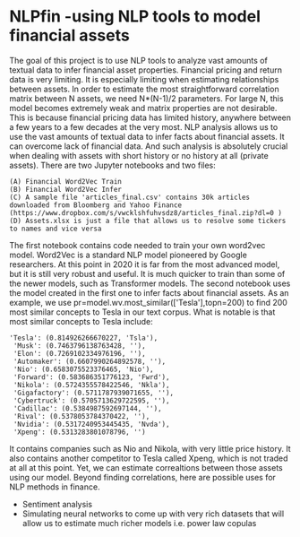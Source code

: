 # NLPfin -using NLP tools to model financial assets

The goal of this project is to use NLP tools to analyze vast amounts of textual data to infer financial asset properties. Financial pricing and return data is very limiting. It is especially limiting when estimating relationships between assets. In order to estimate the most straightforward correlation matrix between N assets, we need N*(N-1)/2 parameters. For large N, this model becomes extremely weak and matrix properties are not desirable. This is because financial pricing data has limited history, anywhere between a few years to a few decades at the very most.
NLP analysis allows us to use the vast amounts of textual data to infer facts about financial assets. It can overcome lack of financial data. And such analysis is absolutely crucial when dealing with assets with short history or no history at all (private assets).
There are two Jupyter notebooks and two files:
```
(A) Financial Word2Vec Train
(B) Financial Word2Vec Infer
(C) A sample file 'articles_final.csv' contains 30k articles downloaded from Bloomberg and Yahoo Finance (https://www.dropbox.com/s/vwcklshfuhvsdz8/articles_final.zip?dl=0 )
(D) Assets.xlsx is just a file that allows us to resolve some tickers to names and vice versa
```

The first notebook contains code needed to train your own word2vec model. Word2Vec is a standard NLP model pioneered by Google researchers. At this point in 2020 it is far from the most advanced model, but it is still very robust and useful. It is much quicker to train than some of the newer models, such as Transformer models.
The second notebook uses the model created in the first one to infer facts about financial assets. As an example, we use pr=model.wv.most_similar(['Tesla'],topn=200) to find 200 most similar concepts to Tesla in our text corpus. 
What is notable is that most similar concepts to Tesla include:
```
'Tesla': (0.814926266670227, 'Tsla'),
 'Musk': (0.7463796138763428, ''),
 'Elon': (0.7269102334976196, ''),
 'Automaker': (0.6607990264892578, ''),
 'Nio': (0.6583075523376465, 'Nio'),
 'Forward': (0.583686351776123, 'Fwrd'),
 'Nikola': (0.5724355578422546, 'Nkla'),
 'Gigafactory': (0.5711787939071655, ''),
 'Cybertruck': (0.5705713629722595, ''),
 'Cadillac': (0.5384987592697144, ''),
 'Rival': (0.5378053784370422, ''),
 'Nvidia': (0.5317240953445435, 'Nvda'),
 'Xpeng': (0.5313283801078796, '')
 ```
 
 It contains companies such as Nio and Nikola, with very little price history. It also contains another competitor to Tesla called Xpeng, which is not traded at all at this point. Yet, we can estimate correaltions between those assets using our model.
Beyond finding correlations, here are possible uses for NLP methods in finance.
- Sentiment analysis
- Simulating neural networks to come up with very rich datasets that will allow us to estimate much richer models i.e. power law copulas
